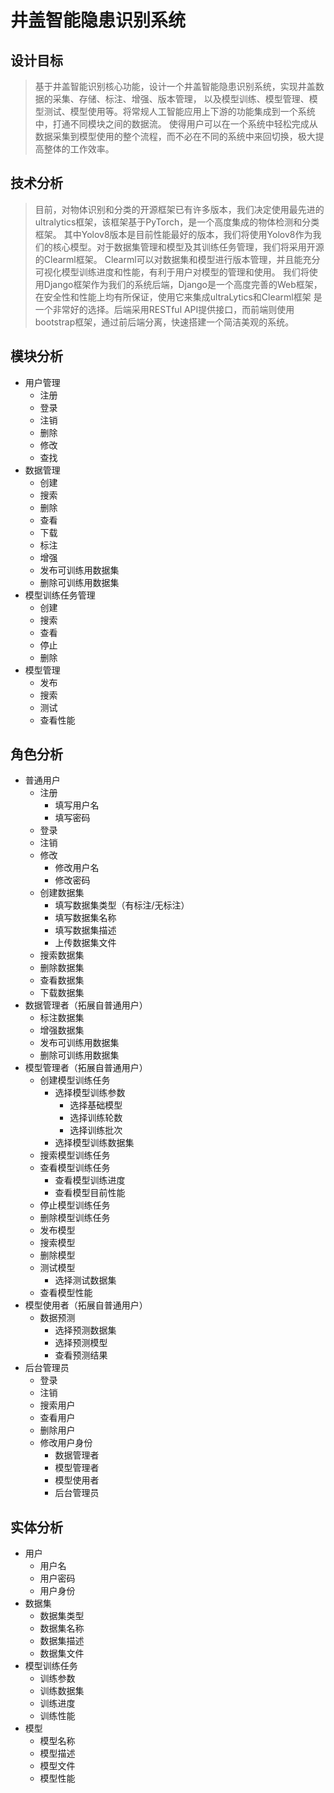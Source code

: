 # 井盖智能隐患识别系统

## 设计目标
  > 基于井盖智能识别核心功能，设计一个井盖智能隐患识别系统，实现井盖数据的采集、存储、标注、增强、版本管理，
  > 以及模型训练、模型管理、模型测试、模型使用等。将常规人工智能应用上下游的功能集成到一个系统中，打通不同模块之间的数据流。
  > 使得用户可以在一个系统中轻松完成从数据采集到模型使用的整个流程，而不必在不同的系统中来回切换，极大提高整体的工作效率。
  
## 技术分析
  > 目前，对物体识别和分类的开源框架已有许多版本，我们决定使用最先进的ultralytics框架，该框架基于PyTorch，是一个高度集成的物体检测和分类框架。
  > 其中Yolov8版本是目前性能最好的版本，我们将使用Yolov8作为我们的核心模型。对于数据集管理和模型及其训练任务管理，我们将采用开源的Clearml框架。
  > Clearml可以对数据集和模型进行版本管理，并且能充分可视化模型训练进度和性能，有利于用户对模型的管理和使用。
  > 我们将使用Django框架作为我们的系统后端，Django是一个高度完善的Web框架，在安全性和性能上均有所保证，使用它来集成ultraLytics和Clearml框架
  > 是一个非常好的选择。后端采用RESTful API提供接口，而前端则使用bootstrap框架，通过前后端分离，快速搭建一个简洁美观的系统。

## 模块分析
- 用户管理
  - 注册
  - 登录
  - 注销
  - 删除
  - 修改
  - 查找
- 数据管理
  - 创建
  - 搜索
  - 删除
  - 查看
  - 下载
  - 标注
  - 增强
  - 发布可训练用数据集
  - 删除可训练用数据集
- 模型训练任务管理
  - 创建
  - 搜索
  - 查看
  - 停止
  - 删除
- 模型管理
  - 发布
  - 搜索
  - 测试
  - 查看性能

## 角色分析
- 普通用户
  - 注册
    - 填写用户名
    - 填写密码
  - 登录
  - 注销
  - 修改
    - 修改用户名
    - 修改密码
  - 创建数据集
    - 填写数据集类型（有标注/无标注）
    - 填写数据集名称
    - 填写数据集描述
    - 上传数据集文件
  - 搜索数据集
  - 删除数据集
  - 查看数据集
  - 下载数据集
- 数据管理者（拓展自普通用户）
  - 标注数据集
  - 增强数据集
  - 发布可训练用数据集
  - 删除可训练用数据集
- 模型管理者（拓展自普通用户）
  - 创建模型训练任务
    - 选择模型训练参数
      - 选择基础模型
      - 选择训练轮数
      - 选择训练批次
    - 选择模型训练数据集
  - 搜索模型训练任务
  - 查看模型训练任务
    - 查看模型训练进度
    - 查看模型目前性能
  - 停止模型训练任务
  - 删除模型训练任务
  - 发布模型
  - 搜索模型
  - 删除模型
  - 测试模型
    - 选择测试数据集
  - 查看模型性能
- 模型使用者（拓展自普通用户）
  - 数据预测
    - 选择预测数据集
    - 选择预测模型
    - 查看预测结果
- 后台管理员
  - 登录
  - 注销
  - 搜索用户
  - 查看用户
  - 删除用户
  - 修改用户身份
    - 数据管理者
    - 模型管理者
    - 模型使用者
    - 后台管理员

## 实体分析
- 用户
  - 用户名
  - 用户密码
  - 用户身份
- 数据集
  - 数据集类型
  - 数据集名称
  - 数据集描述
  - 数据集文件
- 模型训练任务
  - 训练参数
  - 训练数据集
  - 训练进度
  - 训练性能
- 模型
  - 模型名称
  - 模型描述
  - 模型文件
  - 模型性能